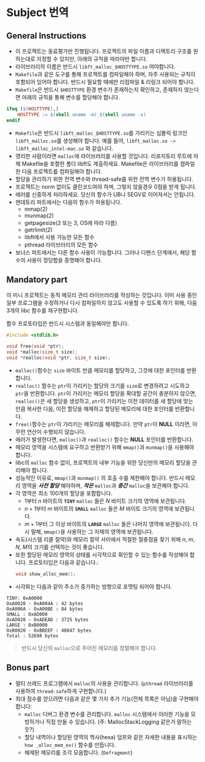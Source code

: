 # Subject 번역

## General Instructions

- 이 프로젝트는 동료평가만 진행됩니다. 프로젝트의 파일 이름과 디렉토리 구조를 원하는대로 지정할 수 있지만, 아래의 규칙을 따라야만 합니다.
- 라이브러리의 이름은 반드시 `libft_malloc_$HOSTTYPE.so` 여야합니다.
- `Makefile`과 같은 도구를 통해 프로젝트를 컴파일해야 하며, 자주 사용되는 규칙이 포함되어 있어야 합니다. 반드시 필요할 때에만 리컴파일 & 리링크 되어야 합니다.
- `Makefile`은 반드시 `$HOSTTYPE` 환경 변수가 존재하는지 확인하고, 존재하지 않는다면 아래의 규칙을 통해 변수를 할당해야 합니다.
```Makefile
ifeq ($(HOSTTYPE),)
	HOSTTYPE := $(shell uname -m)_$(shell uname -s)
endif
```
- `Makefile`은 반드시 `libft_malloc_$HOSTTYPE.so`를 가리키는 심볼릭 링크인 `libft_malloc.so`를 생성해야 합니다. 예를 들어, `libft_malloc.so -> libft_malloc_intel-mac.so` 와 같습니다.
- 영리한 사람이라면 `malloc`에 라이브러리를 사용할 것입니다. 리포지토리 루트에 자체 Makefile을 포함한 폴더 libft도 제출하세요. Makefile은 라이브러리를 컴파일한 다음 프로젝트를 컴파일해야 합니다.
- 할당을 관리하기 위한 전역 변수와 thread-safe를 위한 전역 변수가 허용됩니다.
- 프로젝트는 norm 없이도 클린코드여야 하며, 그렇지 않을경우 0점을 받게 됩니다.
- 에러를 신중하게 처리하세요. 당신의 함수가 UB나 SEGV로 이어져서는 안됩니다.
- 맨데토리 파트에서는 다음의 함수가 허용됩니다.
	- mmap(2)
	- munmap(2)
	- getpagesize(2 또는 3, OS에 따라 다름)
	- getrlimit(2)
	- libft에서 사용 가능한 모든 함수
	- pthread 라이브러리의 모든 함수
- 보너스 파트에서는 다른 함수 사용이 가능합니다. 그러나 디펜스 단계에서, 해당 함수의 사용이 정당함을 증명해야 합니다.

## Mandatory part

이 미니 프로젝트는 동적 메모리 관리 라이브러리를 작성하는 것입니다. 이미 사용 중인 일부 프로그램을 수정하거나 다시 컴파일하지 않고도 사용할 수 있도록 하기 위해, 다음 3개의 libc 함수를 재구현합니다.

함수 프로토타입은 반드시 시스템과 동일해야만 합니다.
```c
#include <stdlib.h>

void free(void *ptr);
void *malloc(size_t size);
void *realloc(void *ptr, size_t size);
```

- `malloc()`함수는 `size` 바이트 만큼 메모리를 할당하고, 그것에 대한 포인터를 반환합니다.
- `realloc()` 함수는 `ptr`이 가리키는 할당의 크기를 `size`로 변경하려고 시도하고 `ptr`을 반환합니다. `ptr`이 가리키는 메모리 할당을 확대할 공간이 충분하지 않으면, `realloc()`은 새 할당을 생성하고, `ptr`이 가리키는 이전 데이터를 새 할당에 맞는 만큼 복사한 다음, 이전 할당을 해제하고 할당된 메모리에 대한 포인터를 반환합니다.
- `free()`함수는 `ptr`이 가리키는 메모리를 해제합니다. 만약 `ptr`이 **NULL** 이라면, 아무런 연산이 수행되지 않습니다.
- 에러가 발생한다면, `malloc()`과 `realloc()` 함수는 **NULL** 포인터를 반환합니다.
- 메모리 영역을 시스템에 요구하고 반환받기 위해 `mmap()`과 `munmap()`을 사용해야 합니다.
- libc의 `malloc` 함수 없이, 프로젝트의 내부 기능을 위한 당신만의 메모리 할당을 관리해야 합니다.
- 성능적인 이유로, `mmap()`과 `munmap()` 의 호출 수를 제한해야 합니다. 반드시 메모리 영역을 _**사전 할당**_ 해야하며, _**작은**_ `malloc`과 _**중간**_ `malloc`을 보관해야 합니다.
- 각 영역은 최소 100개의 할당을 포함합니다.
	- 1부터 $n$ 바이트의 **`TINY`** `malloc` 들은 $N$ 바이트 크기의 영역에 보관됩니다.
	- $n + 1$부터 $m$ 바이트의 **`SMALL`** `malloc` 들은 $M$ 바이트 크기의 영역에 보관됩니다.
	- $m + 1$부터 그 이상 바이트의 **`LARGE`** `malloc` 들은 나머지 영역에 보관됩니다. 다시 말해, `mmap()`을 사용하는 그 자체의 영역에 보관됩니다.
- 속도(시스템 리콜 절약)와 메모리 절약 사이에서 적절한 절충점을 찾기 위해 $n$, $m$, $N$, $M$의 크기를 선택하는 것이 좋습니다.
- 또한 할당된 메모리 영역의 상태를 시각적으로 확인할 수 있는 함수를 작성해야 합니다. 프로토타입은 다음과 같습니다.:
	```c
	void show_alloc_mem();
	```
- 시각화는 다음과 같이 주소가 증가하는 방향으로 포맷팅 되어야 합니다.
```text
TINY: 0xA0000
OxA0020 - 0xA004A : 42 bytes
OxA006A - OxA00BE : 84 bytes
SMALL : OxAD000
OxAD020 - OxADEAD : 3725 bytes
LARGE : 0xB0000
OxB0020 - 0xBBEEF : 48847 bytes
Total : 52698 bytes
```

> 반드시 당신의 `malloc`으로 주어진 메모리를 정렬해야 합니다.

## Bonus part

- 멀티 쓰레드 프로그램에서 `malloc`의 사용을 관리합니다. (`pthread` 라이브러리를 사용하여 `thread-safe`하게 구현합니다.)
- 최대 점수를 얻으려면 다음과 같은 몇 가지 추가 기능(전체 목록은 아님)을 구현해야 합니다:
	- `malloc` 디버그 환경 변수를 관리합니다. `malloc` 시스템에서 이러한 기능을 모방하거나 직접 만들 수 있습니다. (주: MallocStackLogging 같은거 말하는듯?)
	- 할당 내역이나 할당된 영역의 헥사(hexa) 덤프와 같은 자세한 내용을 표시하는 `how _alloc_mem_ex()` 함수를 만듭니다.
	- 해제된 메모리를 조각 모음합니다. (`Defragment`)